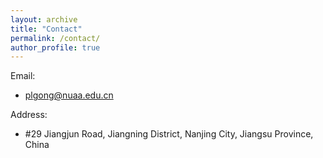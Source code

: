 ```yaml
---
layout: archive
title: "Contact"
permalink: /contact/
author_profile: true
---
```

    
Email: 
* plgong@nuaa.edu.cn 


Address: 
* #29 Jiangjun Road, Jiangning District, Nanjing City, Jiangsu Province, China
